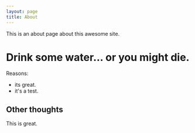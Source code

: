 ```yaml
---
layout: page
title: About
---
```


This is an about page about this awesome site.
# Drink some water... or you might die.

Reasons:
- its great.
- it's a test.

## Other thoughts

This is great.